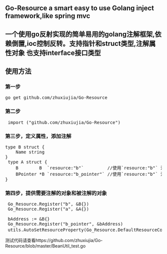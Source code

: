 ## Go-Resource a smart easy to use Golang inject  framework,like spring mvc 
## 一个使用go反射实现的简单易用的golang注解框架,依赖倒置,ioc控制反转。支持指针和struct类型,注解属性对象 也支持interface接口类型

## 使用方法
### 第一步
<pre>
go get github.com/zhuxiujia/Go-Resource
</pre>
### 第二步
<pre>
 import ("github.com/zhuxiujia/Go-Resource")
</pre>
### 第三步，定义属性，添加注解
<pre>
type B struct {
	Name string
}
 type A struct {
	B        B  `resource:"b"`         //使用`resource:"b"` 注解注入对象 Annotated injection object
	BPointer *B `resource:"b_pointer"` //使用`resource:"b"` 注解注入指针对象
}
</pre>
### 第四步，提供需要注解的对象和被注解的对象
<pre>
 Go_Resource.Register("b", &B{})
 Go_Resource.Register("a", &A{})
 
 bAddress := &B{}
 Go_Resource.Register("b_pointer", &bAddress)
 utils.AutoSetResourceProperty(Go_Resource.DefaultResourceContext,true)//自动设置属性为注解对象
</pre>
测试代码请查看https://github.com/zhuxiujia/Go-Resource/blob/master/BeanUtil_test.go

